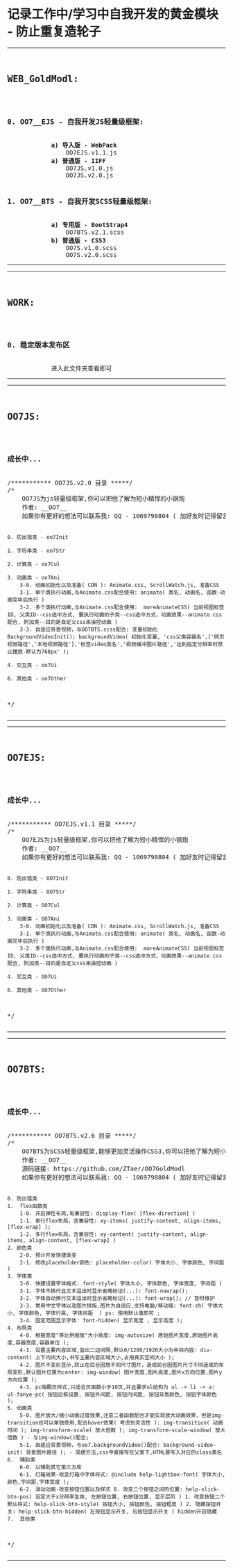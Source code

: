 
<h1>记录工作中/学习中自我开发的黄金模块 - 防止重复造轮子</h1>

<hr/>
<pre>
	<h2>WEB_GoldModl:</h2>
		<h3>0. OO7__EJS - 自我开发JS轻量级框架:</h3>
			<b>a) 导入版 - WebPack</b>
				OO7EJS.v1.1.js
			<b>a) 普通版 - IIFF</b>
				OO7JS.v1.0.js
				OO7JS.v2.0.js
		<h3>1. OO7__BTS - 自我开发SCSS轻量级框架:</h3>
			<b>a) 专用版 - BootStrap4</b>
				OO7BTS.v2.1.scss
			<b>b) 普通版 - CSS3</b>
				OO7S.v1.0.scss
				OO7S.v2.0.scss
</pre>
<hr/>


<hr/>
<pre>
	<h2>WORK:</h2>
		<h3>0. 稳定版本发布区</h3>
			进入此文件夹查看即可
</pre>
<hr/>


<hr/>
<pre>
	<h2>OO7JS:</h2>
		<h3>成长中...</h3>
/*********** OO7JS.v2.0 目录 *****/
/*
	OO7JS为js轻量级框架,你可以把他了解为短小精悍的小钢炮
	作者: __OO7__
	如果你有更好的想法可以联系我: QQ - 1069798804 ( 加好友时记得留言jsUser )
	
	0. 防出错类 - oo7Init

	1. 字符串类 - oo7Str
        
	2. 计算类 - oo7Cul
        
    3. 动画类 - oo7Ani
		3-0. 动画初始化以及准备( CDN ): Animate.css, ScrollWatch.js, 准备CSS
		3-1. 单个类执行动画,与Animate.css配合使用: animate( 类名, 动画名, 函数-动画完毕后执行 )
		3-2. 多个类执行动画,与Animate.css配合使用:  moreAnimateCSS( 当前视图标签ID, 父类ID--css选中方式, 要执行动画的子类--css选中方式，动画效果--animate.css配合, 附加类--目的是自定义css来操控动画 )
		3-3. 自适应背景视频，与OO7BTS.scss配合: 变量初始化BackgroundVideoInit(); backgroundVideo( 初始化变量, 'css父类容器名',['网页视频路径','本地视频路径'],'标签video类名','视频缓冲图片路径','达到指定分辨率时禁止播放-默认为768px' );

    4. 交互类 - oo7Ui

    6. 其他类 - oo7Other
	
*/
</pre>
<hr/>


<hr/>
<pre>
	<h2>OO7EJS:</h2>
		<h3>成长中...</h3>
/*********** OO7EJS.v1.1 目录 *****/
/*
	OO7EJS为js轻量级框架,你可以把他了解为短小精悍的小钢炮
	作者: __OO7__
	如果你有更好的想法可以联系我: QQ - 1069798804 ( 加好友时记得留言jsUser )
	
	0. 防出错类 - OO7Init

	1. 字符串类 - OO7Str
        
	2. 计算类 - OO7Cul
        
    3. 动画类 - OO7Ani
		3-0. 动画初始化以及准备( CDN ): Animate.css, ScrollWatch.js, 准备CSS
		3-1. 单个类执行动画,与Animate.css配合使用: animate( 类名, 动画名, 函数-动画完毕后执行 )
		3-2. 多个类执行动画,与Animate.css配合使用:  moreAnimateCSS( 当前视图标签ID, 父类ID--css选中方式, 要执行动画的子类--css选中方式，动画效果--animate.css配合, 附加类--目的是自定义css来操控动画 )

    4. 交互类 - OO7Ui

    6. 其他类 - OO7Other
	
*/
</pre>
<hr/>

<hr/>
<pre>
	<h2>OO7BTS:</h2>
		<h3>成长中...</h3>
/*********** OO7BTS.v2.6 目录 *****/
/*
	OO7BTS为SCSS轻量级框架,能够更加灵活操作CSS3,你可以把他了解为短小精悍的小钢炮
	作者: __OO7__
	源码链接: https://github.com/ZTaer/OO7GoldModl
	如果你有更好的想法可以联系我: QQ - 1069798804 ( 加好友时记得留言scssUser )
	
	0. 防出错类
	1.	flex函数类
		1-0. 开启弹性布局,有兼容性: display-flex( [flex-direction] )
		1-1. 单行flex布局，含兼容性: xy-items( justify-content, align-items, [flex-wrap] );
		1-2. 多行flex布局，含兼容性: xy-content( justify-content, align-items, align-content, [flex-wrap] )
	2. 颜色类
		2-0. 预计开发快捷渐变
		2-1. 修改placeholder颜色: placeholder-color( 字体大小, 字体颜色, 字间距 )
	3. 字体类
		3-0. 快捷设置字体格式: font-style( 字体大小, 字体颜色, 字体宽度, 字间距 )
		3-1. 字体不换行且文本溢出时显示省略标记(...): font-nowrap();
		3-2. 字体自动换行文本溢出时显示省略标记(...): font-wrap(); // 暂时维护
		3-3. 常用中文字体以及图片排版,图片为自适应,支持电脑/移动端: font-zh( 字体大小, 字体颜色, 字体行高, 字体间距  ) ps: 使用默认值即可 ;
		3-4. 固定范围显示字体: font-hidden( 显示宽度 , 显示高度 );
	4. 布局类
		4-0. 根据宽度"等比例缩放"大小高度: img-autosize( 原始图片宽度,原始图片高度,容器宽度,容器单位 );
		4-1. 设置主要内容区域,留出二边间隔,默认0/1200/1920大小为中间内容: div-content( 上下内间大小,书写主要内容区域大小,占用真实空间大小 );
		4-2. 图片不变形显示,防止在后台因放不同尺寸图片，造成前台因图片尺寸不同造成的布局变形,默认图片位置为center: img-window( 图片宽度,图片高度,图片x方向位置,图片y方向位置 );
		4-3. pc端翻页样式,只适合页面数小于10页,并且要求ul结构为 ul -> li -> a: ul-fanye-pc( 按钮边框设置, 按钮外间距, 按钮内间距, 按钮背景颜色, 按钮字体颜色 );
	5. 动画类
		5-0. 图片放大/缩小动画过度效果,注意二者函数配合才能实现放大动画效果，但是img-transition也可以单独使用,配合hover效果( 考虑到灵活性 ): img-transition( 动画时间 ); img-transform-scale( 放大倍数 ); img-transform-scale-window( 放大倍数 ) - 与img-window()配合;
		5-1. 自适应背景视频，与oo7.backgroundVideo()配合: background-video-init( 背景图片路径 ); - 简便方法,css中直接写在父类下,HTML要写入对应的class类名
	6.	辅助类
		6-0. 以辅助其它第三方库
		6-1. 灯箱效果-改变灯箱中字体样式: @include help-lightbox-font( 字体大小,颜色,字间距,字体宽度 );
		6-2. 滑动动画-改变按钮位置以及样式 0. 改变二个按钮之间的位置: help-slick-btn-pos( 设定大于x分辨率生效, 左按钮位置, 右按钮位置, 显示层阶 ) 1. 改变按钮二个默认样式: help-slick-btn-style( 按钮大小, 按钮颜色, 按钮粗度 ) 2. 隐藏按钮开关: help-slick-btn-hidden( 左按钮显示开关, 右按钮显示开关 ) hidden开启隐藏
	7.	其他类
	
*/
</pre>
<hr/>